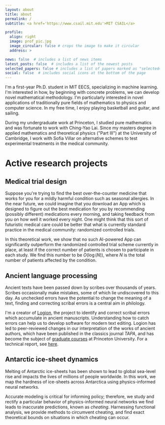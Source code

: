 ```yaml
---
layout: about
title: about
permalink: /
subtitle: <a href='https://www.csail.mit.edu'>MIT CSAIL</a>

profile:
  align: right
  image: prof_pic.jpg
  image_circular: false # crops the image to make it circular
  address: >

news: false  # includes a list of news items
latest_posts: false  # includes a list of the newest posts
selected_papers: false # includes a list of papers marked as "selected={true}"
social: false  # includes social icons at the bottom of the page
---
```


I'm a first-year Ph.D. student in MIT EECS, specializing in machine learning. I'm interested in how, by beginning with concrete problems, we can develop novel mathematical methodology. I'm particularly interested in novel applications of traditionally pure fields of mathematics to physics and computer science. In my free time, I enjoy playing basketball and guitar, and sailing.

During my undergraduate work at Princeton, I studied pure mathematics and was fortunate to work with Ching-Yao Lai. Since my masters degree in applied mathematics and theoretical physics ("Part III") at the University of Cambridge, I work with Sofia Villar on alternative schemes to test experimental treatments in the medical community.

# Active research projects

## Medical trial design
Suppose you're trying to find the best over-the-counter medicine that works for you for a mildly harmful condition such as seasonal allergies. In the near future, we could imagine that you download an App which is designed to figure out the best medication for you by recommending (possibly different) medications every morning, and taking feedback from you on how well it worked every night. One might think that this sort of futuristic medical care could be better that what is currently standard practice in the medical community: randomized controlled trials. 

In this theoretical work, we show that no such AI-powered App can significantly outperform the randomized controlled trial scheme currently in place, at least if the correct number of patients is chosen to participate in each study. We find this number to be $O(\log(N))$, where $N$ is the total number of patients affected by the condition.  

## Ancient language processing
Ancient texts have been passed down by scribes over thousands of years. Scribes occasionally make mistakes, some of which lie undiscovered to this day. As unchecked errors have the potential to change the meaning of a text, finding and correcting scribal errors is a central aim in philology.

I'm a creator of [Logion](https://logionproject.squarespace.com), the project to identify and correct scribal errors which accumulate in ancient manuscripts. Understanding how to catch errors can help us to develop software for modern text editing. Logion has led to peer-reviewed changes in our interpretation of the works of ancient authors, which have been published in the classics journal *TAPA*, and has become the subject of [graduate courses](https://hellenic.princeton.edu/study/graduate/courses/fall-2023/problems-greek-literature-greek-philology-past-and-future) at Princeton University. For a technical report, see [here](https://arxiv.org/abs/2305.01099).


## Antarctic ice-sheet dynamics
Melting of Antarctic ice-sheets has been shown to lead to global sea-level rise and impacts the lives of millions of people worldwide. In this work, we map the hardness of ice-sheets across Antarctica using physics-informed neural networks.

Accurate modeling is critical for informing policy; therefore, we study and rectify a particular behavior of physics-informed neural networks we find leads to inaccurate predictions, known as *cheating*. Harnessing functional analysis, we provide methods to circumvent cheating, and find exact theoretical bounds on situations in which cheating can occur.
